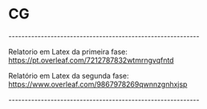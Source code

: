 # CG

*-----------------------------------------------------------*

Relatorio em Latex da primeira fase:
https://pt.overleaf.com/7212787832wtmrngvqfntd

Relatório em Latex da segunda fase:
https://www.overleaf.com/9867978269qwnnzgnhxjsp

*-----------------------------------------------------------*
